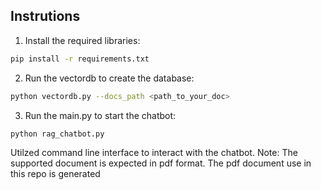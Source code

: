 ## Instrutions
1. Install the required libraries:
```bash
pip install -r requirements.txt
```
2. Run the vectordb to create the database:
```bash
python vectordb.py --docs_path <path_to_your_doc> 
```
3. Run the main.py to start the chatbot:
```bash
python rag_chatbot.py
```
Utilzed command line interface to interact with the chatbot.
Note: The supported document is expected in pdf format.
The pdf document use in this repo is generated 
